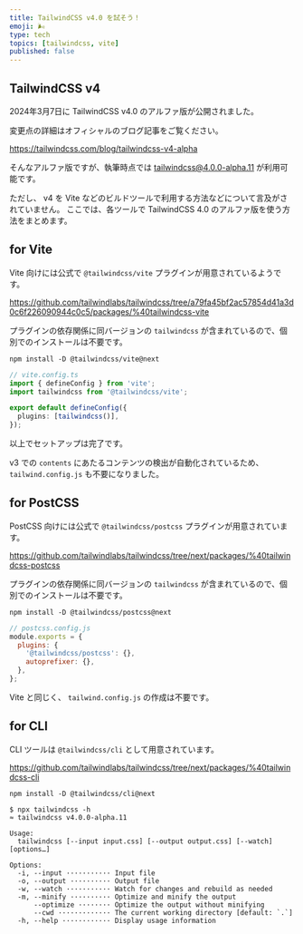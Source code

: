 ```yaml
---
title: TailwindCSS v4.0 を試そう！
emoji: 🌬️
type: tech
topics: [tailwindcss, vite]
published: false
---
```


## TailwindCSS v4

2024年3月7日に TailwindCSS v4.0 のアルファ版が公開されました。

変更点の詳細はオフィシャルのブログ記事をご覧ください。

https://tailwindcss.com/blog/tailwindcss-v4-alpha

そんなアルファ版ですが、執筆時点では [tailwindcss@4.0.0-alpha.11](https://www.npmjs.com/package/tailwindcss/v/4.0.0-alpha.11) が利用可能です。

ただし、 v4 を Vite などのビルドツールで利用する方法などについて言及がされていません。
ここでは、各ツールで TailwindCSS 4.0 のアルファ版を使う方法をまとめます。

## for Vite

Vite 向けには公式で `@tailwindcss/vite` プラグインが用意されているようです。

https://github.com/tailwindlabs/tailwindcss/tree/a79fa45bf2ac57854d41a3d0c6f226090944c0c5/packages/%40tailwindcss-vite

プラグインの依存関係に同バージョンの `tailwindcss` が含まれているので、個別でのインストールは不要です。

```shell
npm install -D @tailwindcss/vite@next
```

```ts
// vite.config.ts
import { defineConfig } from 'vite';
import tailwindcss from '@tailwindcss/vite';

export default defineConfig({
  plugins: [tailwindcss()],
});
```

以上でセットアップは完了です。

v3 での `contents` にあたるコンテンツの検出が自動化されているため、 `tailwind.config.js` も不要になりました。

## for PostCSS

PostCSS 向けには公式で `@tailwindcss/postcss` プラグインが用意されています。

https://github.com/tailwindlabs/tailwindcss/tree/next/packages/%40tailwindcss-postcss

プラグインの依存関係に同バージョンの `tailwindcss` が含まれているので、個別でのインストールは不要です。

```shell
npm install -D @tailwindcss/postcss@next
```

```js
// postcss.config.js
module.exports = {
  plugins: {
    '@tailwindcss/postcss': {},
    autoprefixer: {},
  },
};
```

Vite と同じく、 `tailwind.config.js` の作成は不要です。

## for CLI

CLI ツールは `@tailwindcss/cli` として用意されています。

https://github.com/tailwindlabs/tailwindcss/tree/next/packages/%40tailwindcss-cli

```shell
npm install -D @tailwindcss/cli@next
```

```shell
$ npx tailwindcss -h
≈ tailwindcss v4.0.0-alpha.11

Usage:
  tailwindcss [--input input.css] [--output output.css] [--watch] [options…]

Options:
  -i, --input ··········· Input file
  -o, --output ·········· Output file
  -w, --watch ··········· Watch for changes and rebuild as needed
  -m, --minify ·········· Optimize and minify the output
      --optimize ········ Optimize the output without minifying
      --cwd ············· The current working directory [default: `.`]
  -h, --help ············ Display usage information
```